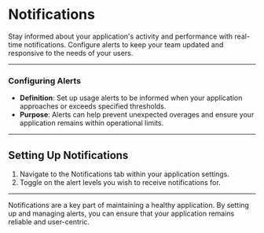 # Notifications

Stay informed about your application's activity and performance with real-time notifications. Configure alerts to keep your team updated and responsive to the needs of your users.

---

### Configuring Alerts

- **Definition**: Set up usage alerts to be informed when your application approaches or exceeds specified thresholds.
- **Purpose**: Alerts can help prevent unexpected overages and ensure your application remains within operational limits.

---

## Setting Up Notifications

1. Navigate to the Notifications tab within your application settings.
2. Toggle on the alert levels you wish to receive notifications for.

---

Notifications are a key part of maintaining a healthy application. By setting up and managing alerts, you can ensure that your application remains reliable and user-centric.

